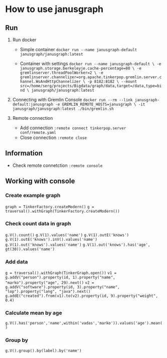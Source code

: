 # How to use janusgraph

## Run

1. Run docker

    * Simple container
    `docker run --name janusgraph-default janusgraph/janusgraph:latest`

    * Container with settings
    `docker run --name janusgraph-default \
        -e janusgraph.storage.berkeleyje.cache-percentage=80 \
        -e gremlinserver.threadPoolWorker=2 \
        -e gremlinserver.channelizer=org.apache.tinkerpop.gremlin.server.channel.WsAndHttpChannelizer \
        -p 8182:8182 \
        --mount src=/home/serg/projects/Bigdata/graph/data,target=/data,type=bind \
        janusgraph/janusgraph:latest`

2. Connecting with Gremlin Console
`docker run --rm --link janusgraph-default:janusgraph -e GREMLIN_REMOTE_HOSTS=janusgraph \
    -it janusgraph/janusgraph:latest ./bin/gremlin.sh`

3. Remote connection

    * Add connection
    `:remote connect tinkerpop.server conf/remote.yaml`
    * Close connection
    `:remote close`

## Information

* Check remote connetction
`:remote console`

## Working with console

### Create example graph

`graph = TinkerFactory.createModern()`
`g = traversal().withGraph(TinkerFactory.createModern())`

### Check count data in graph

`g.V().count()`
`g.V(1).values('name')`
`g.V(1).outE('knows')`
`g.V(1).outE('knows').inV().values('name')`
`g.V(1).out('knows').values('name')`
`g.V(1).out('knows').has('age', gt(30)).values('name')`

### Add data

`g = traversal().withGraph(TinkerGraph.open())`
`v1 = g.addV("person").property(id, 1).property("name", "marko").property("age", 29).next()`
`v2 = g.addV("software").property(id, 3).property("name", "lop").property("lang", "java").next()`
`g.addE("created").from(v1).to(v2).property(id, 9).property("weight", 0.4)`

### Calculate mean by age

`g.V().has('person','name',within('vadas','marko')).values('age').mean()`

### Group by

`g.V().group().by(label).by('name')`
